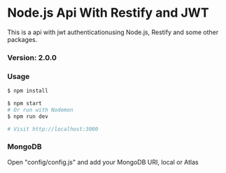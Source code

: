 # Node.js Api With Restify and JWT

This is a api with jwt authenticationusing Node.js, Restify and some other packages.

### Version: 2.0.0

### Usage

```sh
$ npm install
```

```sh
$ npm start
# Or run with Nodemon
$ npm run dev

# Visit http://localhost:3000
```

### MongoDB

Open "config/config.js" and add your MongoDB URI, local or Atlas

